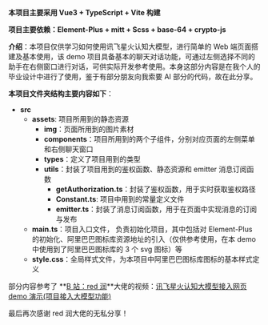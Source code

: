 **本项目主要采用 Vue3 + TypeScript + Vite 构建**

**项目主要依赖：Element-Plus + mitt + Scss + base-64 + crypto-js**

**介绍**：本项目仅供学习如何使用讯飞星火认知大模型，进行简单的 Web 端页面搭建及基本使用，该 demo 项目具备基本的聊天对话功能，可通过左侧选择不同的助手在右侧窗口进行对话，可供实际开发参考使用。本身这部分内容是在我个人的毕业设计中进行了使用，鉴于有部分朋友向我索要 AI 部分的代码，故在此分享。

**本项目文件夹结构主要内容如下**：

- **src**
  - **assets**: 项目所用到的静态资源
    - **img**：页面所用到的图片素材
    - **components**：项目所用到的两个子组件，分别对应页面的左侧菜单和右侧聊天窗口
    - **types**：定义了项目用到的类型
    - **utils**：封装了项目用到的鉴权函数、静态资源和 emitter 消息订阅函数
      - **getAuthorization.ts**：封装了鉴权函数，用于实时获取鉴权路径
      - **Constant.ts**: 项目中用到的常量定义文件
      - **emitter.ts**：封装了消息订阅函数，用于在页面中实现消息的订阅与发布
  - **main.ts**：项目入口文件， 负责初始化项目，其中包括对 Element-Plus 的初始化、阿里巴巴图标库资源地址的引入（仅供参考使用，在本 demo 中使用到了阿里巴巴图标库的 3 个 svg 图标）等
  - **style.css**：全局样式文件，为本项目中阿里巴巴图标库图标的基本样式定义

部分内容参考了 **[B 站：red 润](https://space.bilibili.com/395361365)**大佬的视频：[讯飞星火认知大模型接入网页 demo 演示(项目接入大模型功能)](https://www.bilibili.com/video/BV12V411L7x2/?spm_id_from=333.999.0.0)

最后再次感谢 red 润大佬的无私分享！
